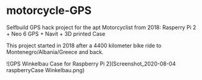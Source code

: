 # motorcycle-GPS
Selfbuild GPS hack project for the apt Motorcyclist from 2018: Rasperry Pi 2 + Neo 6 GPS + Navit + 3D printed Case

This project started in 2018 after a 4400 kilometer bike ride to Montenegro/Albania/Greece and back.

![GPS Winkelbau Case for Raspberry Pi 2](Screenshot_2020-08-04 raspberryCase Winkelbau.png)
